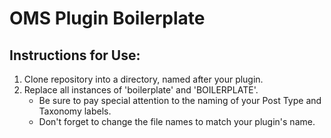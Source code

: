 # OMS Plugin Boilerplate

## Instructions for Use:
1. Clone repository into a directory, named after your plugin.
2. Replace all instances of 'boilerplate' and 'BOILERPLATE'.
    * Be sure to pay special attention to the naming of your Post Type and Taxonomy labels.
    * Don't forget to change the file names to match your plugin's name.